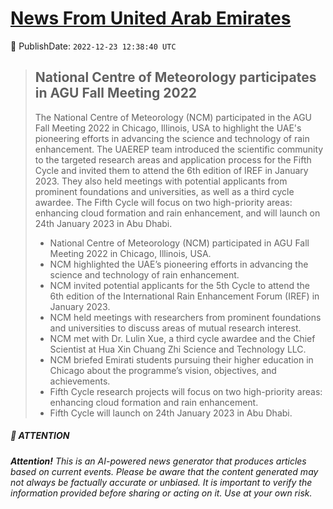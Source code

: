 [News From United Arab Emirates](https://github.com/UAE-Camel/News)
==========


📆 PublishDate: `2022-12-23 12:38:40 UTC`


> ## National Centre of Meteorology participates in AGU Fall Meeting 2022
> 
> The National Centre of Meteorology (NCM) participated in the AGU Fall Meeting 2022 in Chicago, Illinois, USA to highlight the UAE's pioneering efforts in advancing the science and technology of rain enhancement. The UAEREP team introduced the scientific community to the targeted research areas and application process for the Fifth Cycle and invited them to attend the 6th edition of IREF in January 2023. They also held meetings with potential applicants from prominent foundations and universities, as well as a third cycle awardee. The Fifth Cycle will focus on two high-priority areas: enhancing cloud formation and rain enhancement, and will launch on 24th January 2023 in Abu Dhabi.
> 
> - National Centre of Meteorology (NCM) participated in AGU Fall Meeting 2022 in Chicago, Illinois, USA.
> - NCM highlighted the UAE’s pioneering efforts in advancing the science and technology of rain enhancement.
> - NCM invited potential applicants for the 5th Cycle to attend the 6th edition of the International Rain Enhancement Forum (IREF) in January 2023.
> - NCM held meetings with researchers from prominent foundations and universities to discuss areas of mutual research interest.
> - NCM met with Dr. Lulin Xue, a third cycle awardee and the Chief Scientist at Hua Xin Chuang Zhi Science and Technology LLC.
> - NCM briefed Emirati students pursuing their higher education in Chicago about the programme’s vision, objectives, and achievements.
> - Fifth Cycle research projects will focus on two high-priority areas: enhancing cloud formation and rain enhancement.
> - Fifth Cycle will launch on 24th January 2023 in Abu Dhabi.


##### 📝 ATTENTION

###### **Attention!** This is an AI-powered news generator that produces articles based on current events. Please be aware that the content generated may not always be factually accurate or unbiased. It is important to verify the information provided before sharing or acting on it. Use at your own risk.
